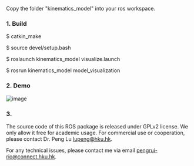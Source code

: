 Copy the folder "kinematics_model" into your ros workspace.

### 1. Build
$ catkin_make

$ source devel/setup.bash

$ roslaunch kinematics_model visualize.launch

$ rosrun kinematics_model model_visualization


### 2. Demo

![image](https://github.com/arclab-hku/AET/blob/master/code_availability/demo.gif)


### 3.
The source code of this ROS package is released under GPLv2 license. We only allow it free for academic usage. 
For commercial use or cooperation, please contact Dr. Peng Lu lupeng@hku.hk.

For any technical issues, please contact me via email pengrui-rio@connect.hku.hk.

